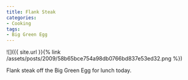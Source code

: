 ```yaml
---
title: Flank Steak
categories:
- Cooking
tags:
- Big Green Egg
---
```


![]({{ site.url }}{% link /assets/posts/2009/58b65bce754a98db0766bd837e53ed32.png %})
  



Flank steak off the Big Green Egg for lunch today.

